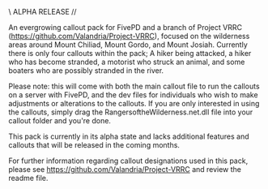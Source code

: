 \\ ALPHA RELEASE //

An evergrowing callout pack for FivePD and a branch of Project VRRC (https://github.com/Valandria/Project-VRRC), focused on the wilderness areas around Mount Chiliad, Mount Gordo, and Mount Josiah.  Currently there is only four callouts within the pack; A hiker being attacked, a hiker who has become stranded, a motorist who struck an animal, and some boaters who are possibly stranded in the river.

Please note: this will come with both the main callout file to run the callouts on a server with FivePD, and the dev files for individuals who wish to make adjustments or alterations to the callouts.  If you are only interested in using the callouts, simply drag the RangersoftheWilderness.net.dll file into your callout folder and you're done.

This pack is currently in its alpha state and lacks additional features and callouts that will be released in the coming months.

For further information regarding callout designations used in this pack, please see https://github.com/Valandria/Project-VRRC and review the readme file.
